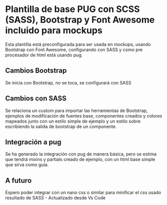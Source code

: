 # Plantilla de base PUG con SCSS (SASS), Bootstrap y Font Awesome incluido para mockups
Esta plantilla está preconfigurada para ser usada en mockups, usando Bootstrap con Font Awesome, configurando con SASS y como pre procesador de html está usando pug.
## Cambios Bootstrap
Se inicia con Bootstrap, no se toca, se configurará con SASS
## Cambios con SASS
Se relaciona un custom para importar las herramientas de Bootstrap, ejemplos de modificación de fuentes base, componentes creados y colores mapeados junto con un estilo simple de ejemplo y un estilo sobre escribiendo la salida de bootstrap de un componente.
## Integración a pug
Se ha generado la integración con pug de manera básica, pero se estima que tendrá mixins y partials creado de ejemplo, con un html base simple que sirva como guía.
## A futuro
Espero poder integrar con un nano css o similar para minificar el css usado resultado de SASS - Actualizado desde Vs Code